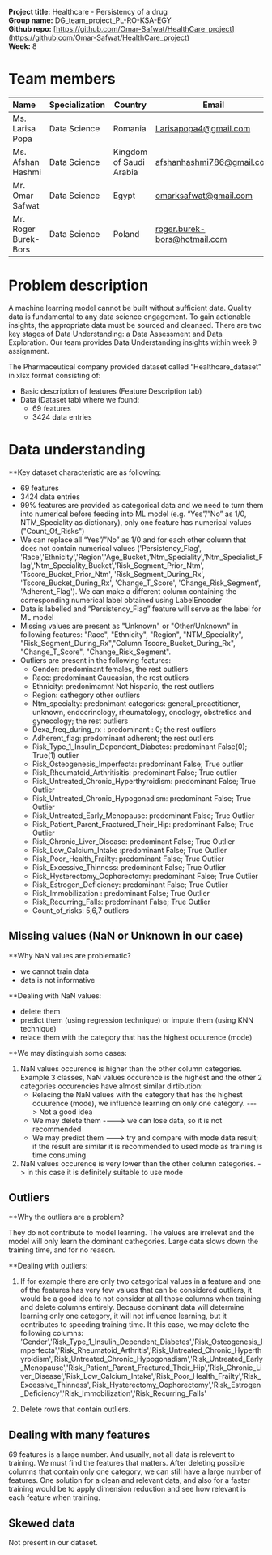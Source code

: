 **Project title:** Healthcare - Persistency of a drug<br>
**Group name:** DG_team_project_PL-RO-KSA-EGY<br>
**Github repo:** [https://github.com/Omar-Safwat/HealthCare_project](https://github.com/Omar-Safwat/HealthCare_project)<br>
**Week:** 8<br>


# Team members
    
| Name | Specialization | Country | Email |
| :--- | --- | --- | --- | 
| Ms. Larisa Popa | Data Science | Romania |Larisapopa4@gmail.com |
| Ms. Afshan Hashmi | Data Science | Kingdom of Saudi Arabia | afshanhashmi786@gmail.com |
| Mr. Omar Safwat | Data Science | Egypt | omarksafwat@gmail.com |
| Mr. Roger Burek-Bors | Data Science | Poland | roger.burek-bors@hotmail.com |


# Problem description 

A machine learning model cannot be built without sufficient data. Quality data is fundamental to any data science engagement. To gain actionable insights, the appropriate data must be sourced and cleansed. There are two key stages of Data Understanding: a Data Assessment and Data Exploration. Our team provides Data Understanding insights within week 9 assignment.<br>

The Pharmaceutical company provided dataset called “Healthcare_dataset” in xlsx format consisting of:
- Basic description of features (Feature Description tab)
- Data (Dataset tab) where we found:
    - 69 features
    - 3424 data entries<br>


# Data understanding

**Key dataset characteristic are as following:
- 69 features
- 3424 data entries
- 99% features are provided as categorical data and we need to turn them into numerical before feeding into ML model (e.g. “Yes”/”No” as 1/0, NTM_Speciality as dictionary), only one feature has numerical values ("Count_Of_Risks")
- We can replace all “Yes”/”No” as 1/0 and for each other column that does not contain numerical values ('Persistency_Flag', 'Race','Ethnicity','Region','Age_Bucket','Ntm_Speciality','Ntm_Specialist_Flag','Ntm_Speciality_Bucket','Risk_Segment_Prior_Ntm', 'Tscore_Bucket_Prior_Ntm', 'Risk_Segment_During_Rx', 'Tscore_Bucket_During_Rx', 'Change_T_Score', 'Change_Risk_Segment', 'Adherent_Flag'). We can make a different column containing the corresponding numerical label obtained using LabelEncoder
- Data is labelled and “Persistency_Flag” feature will serve as the label for ML model
- Missing values are present as "Unknown" or "Other/Unknown" in following features: "Race", "Ethnicity", "Region", "NTM_Speciality",
    "Risk_Segment_During_Rx","Column Tscore_Bucket_During_Rx", "Change_T_Score", "Change_Risk_Segment".
- Outliers are present in the following features:  
    - Gender: predominant females, the rest outliers
    - Race:  predominant Caucasian, the rest outliers
    - Ethnicity: predonimamnt Not hispanic, the rest outliers
    - Region: cathegory other outliers
    - Ntm_specialty: predonimant categories: general_preactitioner, unknown, endocrinology, rheumatology, oncology, obstretics and gynecology; the rest outliers
    - Dexa_freq_during_rx : predominant : 0; the rest outliers
    - Adherent_flag: predominant adherent;  the rest outliers
    - Risk_Type_1_Insulin_Dependent_Diabetes: predominant False(0); True(1) outlier
    - Risk_Osteogenesis_Imperfecta: predominant False; True outlier
    - Risk_Rheumatoid_Arthritisitis: predominant False; True outlier
    - Risk_Untreated_Chronic_Hyperthyroidism: predominant False; True Outlier
    - Risk_Untreated_Chronic_Hypogonadism: predominant False; True Outlier
    - Risk_Untreated_Early_Menopause: predominant False; True Outlier
    - Risk_Patient_Parent_Fractured_Their_Hip: predominant False; True Outlier
    - Risk_Chronic_Liver_Disease: predominant False; True Outlier
    - Risk_Low_Calcium_Intake :predominant False; True Outlier
    - Risk_Poor_Health_Frailty: predominant False; True Outlier
    - Risk_Excessive_Thinness: predominant False; True Outlier
    - Risk_Hysterectomy_Oophorectomy: predominant False; True Outlier
    - Risk_Estrogen_Deficiency: predominant False; True Outlier
    - Risk_Immobilization : predominant False; True Outlier
    - Risk_Recurring_Falls: predominant False; True Outlier
    - Count_of_risks: 5,6,7 outliers<br>

## Missing values (NaN or Unknown in our case)

**Why NaN values are problematic?
- we cannot train data
- data is not informative<br>

**Dealing with NaN values:
 - delete them
 - predict them (using regression technique) or impute them (using KNN technique)
 - relace them with the category that has the highest ocuurence (mode)<br>

**We may distinguish some cases:
1. NaN values occurence is higher than the other column categories.
   Example 3 classes, NaN values occurence is the highest and the other 2 categories occurencies have almost
   similar dirtibution:
    - Relacing the NaN values with the category that has the highest ocuurence (mode), we influence learning on
    only one category. ---> Not a good idea
    - We may delete them  ----> we can lose data, so it is not recommended
    - We may predict them ---> try and compare with mode data result; if the result are similar it is recommended to used mode as training is time consuming
2. NaN values occurence is very lower than the other column categories. -> in this case it is definitely  suitable to use mode<br> 
  

## Outliers

**Why the outliers are a problem?

They do not contribute to model learning. The values are irrelevat and the model will only learn the dominant cathegories. Large data slows down the training time, and for no reason.<br>

**Dealing with outliers: 

1. If for example there are only two categorical values in a feature and one of the features has very few values that can be considered outliers, it would be a good idea to not consider at all those columns when training and delete columns entirely. Because dominant data will determine learning only one category, it will not influence learning, but it contributes to speeding training time. It this case, we may delete the following columns: 'Gender','Risk_Type_1_Insulin_Dependent_Diabetes','Risk_Osteogenesis_Imperfecta','Risk_Rheumatoid_Arthritis','Risk_Untreated_Chronic_Hyperthyroidism','Risk_Untreated_Chronic_Hypogonadism','Risk_Untreated_Early_Menopause','Risk_Patient_Parent_Fractured_Their_Hip','Risk_Chronic_Liver_Disease','Risk_Low_Calcium_Intake','Risk_Poor_Health_Frailty','Risk_Excessive_Thinness','Risk_Hysterectomy_Oophorectomy','Risk_Estrogen_Deficiency','Risk_Immobilization','Risk_Recurring_Falls'<br>

2. Delete rows that contain outliers.<br>

## Dealing with many features

69 features is a large number. And usually, not all data is relevent to training. We must find the features that matters. After deleting possible columns that contain only one category, we can still have a large number of features. One solution for a clean and relevant data, and also for a faster training would be to apply dimension reduction and see how relevant is each feature when training.<br>

## Skewed data

Not present in our dataset.<br>
